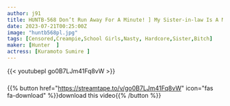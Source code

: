 ```yaml
---
author: j91
title: HUNTB-568 Don’t Run Away For A Minute! ] My Sister-in-law Is A Monster Who Loves Vaginal Cum Shot Sex! My Sister-in-law Is A Super Naughty Little Devil Girl! Even If I Refuse, I Chase Them All Over The House And My Sperm Is Empty…
date: 2023-07-21T00:25:00Z
image: "huntb568pl.jpg"
tags: [Censored,Creampie,School Girls,Nasty, Hardcore,Sister,Bitch]
maker: [Hunter  ]
actress: [Kuramoto Sumire ]
---
```



{{< youtubepl go0B7LJm41Fq8vW >}}
###

{{% button href="https://streamtape.to/v/go0B7LJm41Fq8vW" icon="fas fa-download" %}}download this video{{% /button %}}
